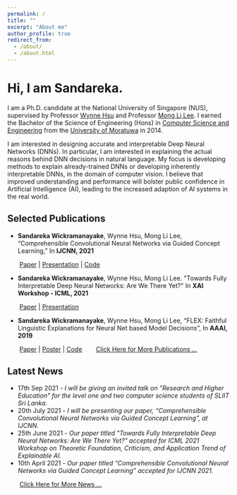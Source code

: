 ```yaml
---
permalink: /
title: ""
excerpt: "About me"
author_profile: true
redirect_from: 
  - /about/
  - /about.html
---
```

# Hi, I am Sandareka.

I am a Ph.D. candidate at the National University of Singapore (NUS), supervised by Professor [Wynne Hsu](https://www.comp.nus.edu.sg/~whsu/) and Professor [Mong Li Lee](https://www.comp.nus.edu.sg/~leeml/). I earned the Bachelor of the Science of Engineering (Hons) in [Computer Science and Engineering](http://www.cse.mrt.ac.lk/) from the [University of Moratuwa](https://uom.lk/) in 2014.

I am interested in designing accurate and interpretable Deep Neural Networks (DNNs). In particular, I am interested in explaining the actual reasons behind DNN decisions in natural language. My focus is developing methods to explain already-trained DNNs or developing inherently interpretable DNNs, in the domain of computer vision. I believe that improved understanding and performance will bolster public confidence in Artificial Intelligence (AI), leading to the increased adaption of AI systems in the real world.


## Selected Publications

*	**Sandareka Wickramanayake**, Wynne Hsu, Mong Li Lee, “Comprehensible Convolutional Neural Networks via Guided Concept Learning,” In **IJCNN, 2021**

&nbsp;&nbsp;&nbsp;&nbsp;&nbsp;&nbsp; [Paper](https://ieeexplore.ieee.org/document/9534269) | [Presentation](https://www.youtube.com/watch?v=vK4vti_pUMg&t=40s) | [Code](https://www.github.com/sandareka/CCNN)
*	**Sandareka Wickramanayake**, Wynne Hsu, Mong Li Lee. "Towards Fully Interpretable Deep Neural Networks: Are We There Yet?" In **XAI Workshop - ICML, 2021**

&nbsp;&nbsp;&nbsp;&nbsp;&nbsp;&nbsp; [Paper](https://ojs.aaai.org//index.php/AAAI/article/view/4100) | [Presentation](https://www.youtube.com/watch?v=KI7qsGNc9sM&t=1s)
*	**Sandareka Wickramanayake**, Wynne Hsu, Mong Li Lee, “FLEX: Faithful Linguistic Explanations for Neural Net based Model Decisions”, In **AAAI, 2019**

&nbsp;&nbsp;&nbsp;&nbsp;&nbsp;&nbsp; [Paper](https://ieeexplore.ieee.org/document/9534269) | [Poster](/images/Poster-22Jan.pdf) | [Code](https://www.github.com/sandareka/FLEX) &nbsp;&nbsp;&nbsp;&nbsp;&nbsp;&nbsp; [Click Here for More Publications ...](https://sandareka.github.io/publications/)

## Latest News

* 17th Sep 2021 - _I will be giving an invited talk on "Research and Higher Education" for the level one and two computer science students of SLIIT Sri Lanka._
* 20th July 2021 - _I will be presenting our paper, “Comprehensible Convolutional Neural Networks via Guided Concept Learning”, at IJCNN._
* 25th June 2021 - _Our paper titled "Towards Fully Interpretable Deep Neural Networks: Are We There Yet?" accepted for ICML 2021 Workshop on Theoretic Foundation, Criticism, and Application Trend of Explainable AI._
* 10th April 2021 - _Our paper titled “Comprehensible Convolutional Neural Networks via Guided Concept Learning” accepted for IJCNN 2021._


&nbsp;&nbsp;&nbsp;&nbsp;&nbsp;&nbsp; [Click Here for More News ...](https://sandareka.github.io/publications/)


